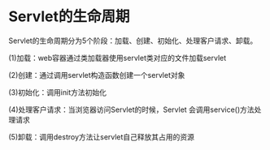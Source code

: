 # Servlet的生命周期

Servlet的生命周期分为5个阶段：加载、创建、初始化、处理客户请求、卸载。

(1)加载：web容器通过类加载器使用servlet类对应的文件加载servlet

(2)创建：通过调用servlet构造函数创建一个servlet对象

(3)初始化：调用init方法初始化

(4)处理客户请求：当浏览器访问Servlet的时候，Servlet 会调用service()方法处理请求

(5)卸载：调用destroy方法让servlet自己释放其占用的资源

